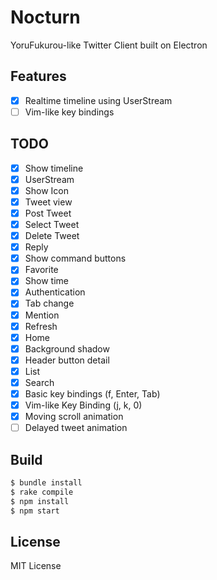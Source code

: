 # Nocturn

YoruFukurou-like Twitter Client built on Electron

## Features
- [x] Realtime timeline using UserStream
- [ ] Vim-like key bindings

## TODO

- [x] Show timeline
- [x] UserStream
- [x] Show Icon
- [x] Tweet view
- [x] Post Tweet
- [x] Select Tweet
- [x] Delete Tweet
- [x] Reply
- [x] Show command buttons
- [x] Favorite
- [x] Show time
- [x] Authentication
- [x] Tab change
- [x] Mention
- [x] Refresh
- [x] Home
- [x] Background shadow
- [x] Header button detail
- [x] List
- [x] Search
- [x] Basic key bindings (f, Enter, Tab)
- [x] Vim-like Key Binding (j, k, 0)
- [x] Moving scroll animation
- [ ] Delayed tweet animation

## Build

```bash
$ bundle install
$ rake compile
$ npm install
$ npm start
```

## License

MIT License
